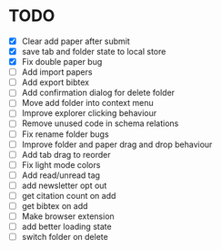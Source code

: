 # TODO

- [x] Clear add paper after submit
- [x] save tab and folder state to local store
- [x] Fix double paper bug
- [ ] Add import papers
- [ ] Add export bibtex
- [ ] Add confirmation dialog for delete folder
- [ ] Move add folder into context menu
- [ ] Improve explorer clicking behaviour
- [ ] Remove unused code in schema relations
- [ ] Fix rename folder bugs
- [ ] Improve folder and paper drag and drop behaviour
- [ ] Add tab drag to reorder
- [ ] Fix light mode colors
- [ ] Add read/unread tag
- [ ] add newsletter opt out
- [ ] get citation count on add
- [ ] get bibtex on add
- [ ] Make browser extension
- [ ] add better loading state
- [ ] switch folder on delete
